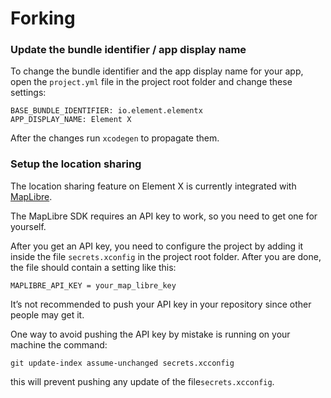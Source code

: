 # Forking

### Update the bundle identifier / app display name

To change the bundle identifier and the app display name for your app, open the `project.yml` file in the project root folder and change these settings:

```
BASE_BUNDLE_IDENTIFIER: io.element.elementx
APP_DISPLAY_NAME: Element X
```

After the changes run `xcodegen` to propagate them.

### Setup the location sharing

The location sharing feature on Element X is currently integrated with [MapLibre](https://maplibre.org).

The MapLibre SDK requires an API key to work, so you need to get one for yourself. 

After you get an API key, you need to configure the project by adding it inside the file `secrets.xconfig` in the project root folder. After you are done, the file should contain a setting like this:

```
MAPLIBRE_API_KEY = your_map_libre_key
```

It’s not recommended to push your API key in your repository since other people may get it. 

One way to avoid pushing the API key by mistake is running on your machine the command: 
```
git update-index assume-unchanged secrets.xcconfig
``` 
this will prevent pushing any update of the file`secrets.xcconfig`.